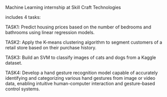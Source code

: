 Machine Learning internship at Skill Craft Technologies

includes 4 tasks:

TASK1: Predict housing prices based on the number of bedrooms and bathrooms using linear regression models.

TASK2: Apply the K-means clustering algorithm to segment customers of a retail store based on their purchase history.

TASK3: Build an SVM to classify images of cats and dogs from a Kaggle dataset.

TASK4: Develop a hand gesture recognition model capable of accurately identifying and categorizing various hand gestures from image or video data, enabling intuitive human-computer interaction and gesture-based control systems.
